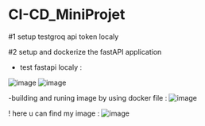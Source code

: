 # CI-CD_MiniProjet
#1 setup testgroq api token localy



#2 setup and dockerize the fastAPI application

- test fastapi localy : 

![image](https://github.com/user-attachments/assets/5f23e69c-6917-47a7-add2-1f1ea49bd38b)
![image](https://github.com/user-attachments/assets/c9eea490-2d5e-42f7-a619-96e590362d3c)

-building and runing image by using docker file : 
![image](https://github.com/user-attachments/assets/d25f4d1b-51f4-4f54-af40-a1389283c6e2)

! here u can find my image : 
![image](https://github.com/user-attachments/assets/1b825dfd-a31c-40e1-ac8f-e1f97dca8279)



